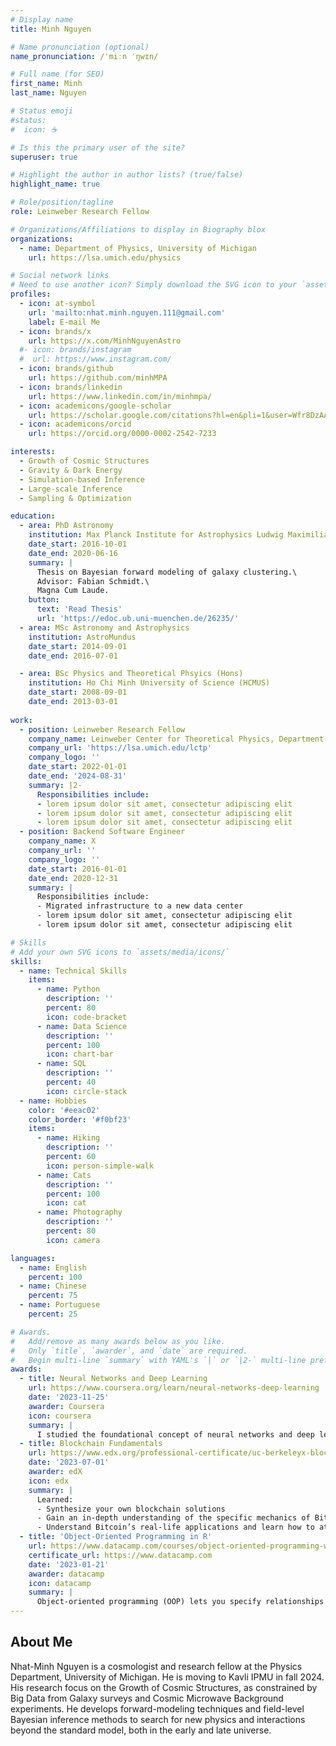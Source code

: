 ```yaml
---
# Display name
title: Minh Nguyen

# Name pronunciation (optional)
name_pronunciation: /ˈmiːn ˈŋwɪn/

# Full name (for SEO)
first_name: Minh
last_name: Nguyen

# Status emoji
#status:
#  icon: ☕️

# Is this the primary user of the site?
superuser: true

# Highlight the author in author lists? (true/false)
highlight_name: true

# Role/position/tagline
role: Leinweber Research Fellow

# Organizations/Affiliations to display in Biography blox
organizations:
  - name: Department of Physics, University of Michigan
    url: https://lsa.umich.edu/physics

# Social network links
# Need to use another icon? Simply download the SVG icon to your `assets/media/icons/` folder.
profiles:
  - icon: at-symbol
    url: 'mailto:nhat.minh.nguyen.111@gmail.com'
    label: E-mail Me
  - icon: brands/x
    url: https://x.com/MinhNguyenAstro
  #- icon: brands/instagram
  #  url: https://www.instagram.com/
  - icon: brands/github
    url: https://github.com/minhMPA
  - icon: brands/linkedin
    url: https://www.linkedin.com/in/minhmpa/
  - icon: academicons/google-scholar
    url: https://scholar.google.com/citations?hl=en&pli=1&user=Wfr8DzAAAAAJ
  - icon: academicons/orcid
    url: https://orcid.org/0000-0002-2542-7233

interests:
  - Growth of Cosmic Structures
  - Gravity & Dark Energy
  - Simulation-based Inference
  - Large-scale Inference
  - Sampling & Optimization

education:
  - area: PhD Astronomy
    institution: Max Planck Institute for Astrophysics Ludwig Maximilian University of Munich
    date_start: 2016-10-01
    date_end: 2020-06-16
    summary: |
      Thesis on Bayesian forward modeling of galaxy clustering.\
      Advisor: Fabian Schmidt.\
      Magna Cum Laude.
    button:
      text: 'Read Thesis'
      url: 'https://edoc.ub.uni-muenchen.de/26235/'
  - area: MSc Astronomy and Astrophysics
    institution: AstroMundus
    date_start: 2014-09-01
    date_end: 2016-07-01

  - area: BSc Physics and Theoretical Phsyics (Hons)
    institution: Ho Chi Minh University of Science (HCMUS)
    date_start: 2008-09-01
    date_end: 2013-03-01
      
work:
  - position: Leinweber Research Fellow
    company_name: Leinweber Center for Theoretical Physics, Department of Physics, University of Michigan
    company_url: 'https://lsa.umich.edu/lctp'
    company_logo: ''
    date_start: 2022-01-01
    date_end: '2024-08-31'
    summary: |2-
      Responsibilities include:
      - lorem ipsum dolor sit amet, consectetur adipiscing elit
      - lorem ipsum dolor sit amet, consectetur adipiscing elit
      - lorem ipsum dolor sit amet, consectetur adipiscing elit
  - position: Backend Software Engineer
    company_name: X
    company_url: ''
    company_logo: ''
    date_start: 2016-01-01
    date_end: 2020-12-31
    summary: |
      Responsibilities include:
      - Migrated infrastructure to a new data center
      - lorem ipsum dolor sit amet, consectetur adipiscing elit
      - lorem ipsum dolor sit amet, consectetur adipiscing elit

# Skills
# Add your own SVG icons to `assets/media/icons/`
skills:
  - name: Technical Skills
    items:
      - name: Python
        description: ''
        percent: 80
        icon: code-bracket
      - name: Data Science
        description: ''
        percent: 100
        icon: chart-bar
      - name: SQL
        description: ''
        percent: 40
        icon: circle-stack
  - name: Hobbies
    color: '#eeac02'
    color_border: '#f0bf23'
    items:
      - name: Hiking
        description: ''
        percent: 60
        icon: person-simple-walk
      - name: Cats
        description: ''
        percent: 100
        icon: cat
      - name: Photography
        description: ''
        percent: 80
        icon: camera

languages:
  - name: English
    percent: 100
  - name: Chinese
    percent: 75
  - name: Portuguese
    percent: 25

# Awards.
#   Add/remove as many awards below as you like.
#   Only `title`, `awarder`, and `date` are required.
#   Begin multi-line `summary` with YAML's `|` or `|2-` multi-line prefix and indent 2 spaces below.
awards:
  - title: Neural Networks and Deep Learning
    url: https://www.coursera.org/learn/neural-networks-deep-learning
    date: '2023-11-25'
    awarder: Coursera
    icon: coursera
    summary: |
      I studied the foundational concept of neural networks and deep learning. By the end, I was familiar with the significant technological trends driving the rise of deep learning; build, train, and apply fully connected deep neural networks; implement efficient (vectorized) neural networks; identify key parameters in a neural network’s architecture; and apply deep learning to your own applications.
  - title: Blockchain Fundamentals
    url: https://www.edx.org/professional-certificate/uc-berkeleyx-blockchain-fundamentals
    date: '2023-07-01'
    awarder: edX
    icon: edx
    summary: |
      Learned:
      - Synthesize your own blockchain solutions
      - Gain an in-depth understanding of the specific mechanics of Bitcoin
      - Understand Bitcoin’s real-life applications and learn how to attack and destroy Bitcoin, Ethereum, smart contracts and Dapps, and alternatives to Bitcoin’s Proof-of-Work consensus algorithm
  - title: 'Object-Oriented Programming in R'
    url: https://www.datacamp.com/courses/object-oriented-programming-with-s3-and-r6-in-r
    certificate_url: https://www.datacamp.com
    date: '2023-01-21'
    awarder: datacamp
    icon: datacamp
    summary: |
      Object-oriented programming (OOP) lets you specify relationships between functions and the objects that they can act on, helping you manage complexity in your code. This is an intermediate level course, providing an introduction to OOP, using the S3 and R6 systems. S3 is a great day-to-day R programming tool that simplifies some of the functions that you write. R6 is especially useful for industry-specific analyses, working with web APIs, and building GUIs.
---
```


## About Me

Nhat-Minh Nguyen is a cosmologist and research fellow at the Physics Department, University of Michigan. He is moving to Kavli IPMU in fall 2024. His research focus on the Growth of Cosmic Structures, as constrained by Big Data from Galaxy surveys and Cosmic Microwave Background experiments. He develops forward-modeling techniques and field-level Bayesian inference methods to search for new physics and interactions beyond the standard model, both in the early and late universe.
